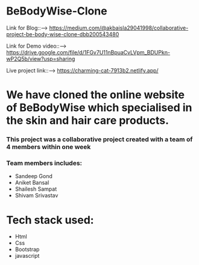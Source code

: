 # BeBodyWise-Clone
Link for Blog::-->
https://medium.com/@akbaisla29041998/collaborative-project-be-body-wise-clone-dbb200543480

Link for Demo video::-->
https://drive.google.com/file/d/1FGv7U11nBpuaCvLVpm_BDUPkn-wP2Q5b/view?usp=sharing

Live project link::--> https://charming-cat-7913b2.netlify.app/

<h1>We have cloned the online website of BeBodyWise which specialised in the skin and hair care products.</h1>
<h3>This project was a collaborative project created with a team of 4 members within one week</h3>
<h3>Team members includes:</h3>
<ul>
<li>Sandeep Gond</li>
<li>Aniket Bansal</li>
<li>Shailesh Sampat</li>
<li>Shivam Srivastav</li>

</ul>

<h1>Tech stack used: </h1>
<ul>
<li>Html</li>
<li>Css</li>
<li>Bootstrap</li>
<li>javascript</li>
</ul>

